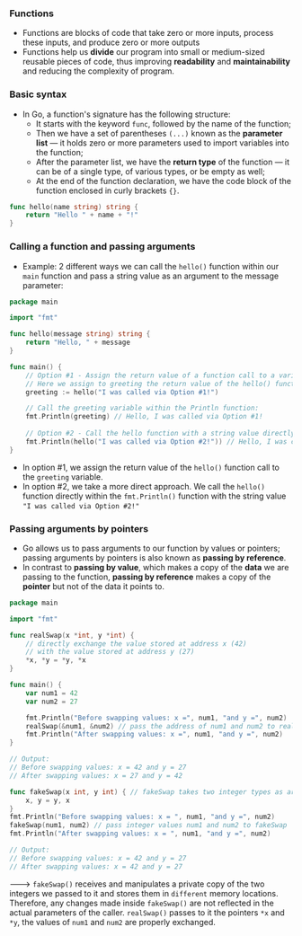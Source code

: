 ### Functions
- Functions are blocks of code that take zero or more inputs, process these inputs, and produce zero or more outputs
- Functions help us **divide** our program into small or medium-sized reusable pieces of code, thus improving **readability** and **maintainability** and reducing the complexity of program.
### Basic syntax
- In Go, a function's signature has the following structure:
    + It starts with the keyword ```func```, followed by the name of the function;
    + Then we have a set of parentheses ```(...)``` known as the **parameter list** — it holds zero or more parameters used to import variables into the function;
    + After the parameter list, we have the **return type** of the function — it can be of a single type, of various types, or be empty as well;
    + At the end of the function declaration, we have the code block of the function enclosed in curly brackets ``{}``.
```go
func hello(name string) string {
    return "Hello " + name + "!"
}
```
### Calling a function and passing arguments
- Example: 2 different ways we can call the ```hello()``` function within our ```main``` function and pass a string value as an argument to the message parameter:
```go
package main

import "fmt"

func hello(message string) string {
    return "Hello, " + message
}

func main() {
    // Option #1 - Assign the return value of a function call to a variable.
    // Here we assign to greeting the return value of the hello() function call:
    greeting := hello("I was called via Option #1!")

    // Call the greeting variable within the Println function:
    fmt.Println(greeting) // Hello, I was called via Option #1!
    
    // Option #2 - Call the hello function with a string value directly within the Println function:
    fmt.Println(hello("I was called via Option #2!")) // Hello, I was called via Option #2!
}
```
- In option #1, we assign the return value of the ```hello()``` function call to the ```greeting``` variable.
- In option #2, we take a more direct approach. We call the ```hello()``` function directly within the ```fmt.Println()``` function with the string value ```"I was called via Option #2!"```

### Passing arguments by pointers
- Go allows us to pass arguments to our function by values or pointers; passing arguments by pointers is also known as **passing by reference**.
- In contrast to **passing by value**, which makes a copy of the **data** we are passing to the function, **passing by reference** makes a copy of the **pointer** but not of the data it points to.
```go
package main

import "fmt"

func realSwap(x *int, y *int) {
    // directly exchange the value stored at address x (42) 
    // with the value stored at address y (27)
    *x, *y = *y, *x
}

func main() {
    var num1 = 42
    var num2 = 27

    fmt.Println("Before swapping values: x =", num1, "and y =", num2)
    realSwap(&num1, &num2) // pass the address of num1 and num2 to realSwap
    fmt.Println("After swapping values: x =", num1, "and y =", num2)
}

// Output:
// Before swapping values: x = 42 and y = 27
// After swapping values: x = 27 and y = 42
```

```go
func fakeSwap(x int, y int) { // fakeSwap takes two integer types as arguments
    x, y = y, x
}
fmt.Println("Before swapping values: x = ", num1, "and y =", num2)
fakeSwap(num1, num2) // pass integer values num1 and num2 to fakeSwap
fmt.Println("After swapping values: x = ", num1, "and y =", num2)

// Output:
// Before swapping values: x = 42 and y = 27
// After swapping values: x = 42 and y = 27
```
---> ```fakeSwap()``` receives and manipulates a private copy of the two integers we passed to it and stores them in ```different``` memory locations. Therefore, any changes made inside ```fakeSwap()``` are not reflected in the actual parameters of the caller. ```realSwap()``` passes to it the pointers ```*x``` and ```*y```, the values of ```num1``` and ```num2``` are properly exchanged.